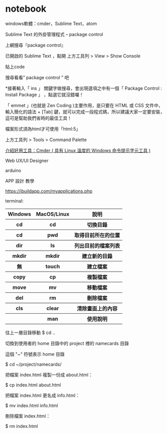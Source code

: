 # notebook

windows軟體：cmder，Sublime Text，atom
<br>

Sublime Text 的外掛管理程式 – package control

上網搜尋『package control』

已開啟的 Sublime Text ，點開 上方工具列 > View > Show Console

貼上code

搜尋看看” package control ” 吧

*接著輸入「 ins 」 關鍵字做搜尋，會出現選項之中有一個「 Package Control : Install Package 」 ，點選它就沒錯囉！

「 emmet 」(也就是 Zen Coding )主要作用，是只要在 HTML 或 CSS 文件中，輸入簡化的語法 + [Tab] 鍵，就可以完成一段程式碼，所以建議大家一定要安裝，這可是幫助我們省時的最佳工具！

檔案形式須為html才可使用「html:5」

上方工具列 > Tools > Command Palette

<a href=https://blog.miniasp.com/post/2015/09/27/Useful-tool-Cmder.aspx>介紹好用工具：Cmder ( 具有 Linux 溫度的 Windows 命令提示字元工具 )</a>



Web UX/UI Designer

arduino

APP 設計 教學

https://ibuildapp.com/myapplications.php


terminal:
<table>
  <tr>
    <th>Windows</th>
    <th>MacOS/Linux </th>
    <th>說明</th>
   </tr>
   <tr>
    <th>cd</th>
    <th>cd</th>
    <th>切換目錄</th>
   </tr>
   <tr>
    <th>cd</th>
    <th>pwd</th>
    <th>取得目前所在的位置</th>
   </tr>
   <tr>
    <th>dir</th>
    <th>ls</th>
    <th>列出目前的檔案列表</th>
   </tr>
   <tr>
    <th>mkdir</th>
    <th>mkdir</th>
    <th>建立新的目錄</th>
   </tr>
   <tr>
    <th>無</th>
    <th>touch</th>
    <th>建立檔案</th>
   </tr>
   <tr>
    <th>copy</th>
    <th>cp</th>
    <th>複製檔案</th>
   </tr>
   <tr>
    <th>move</th>
    <th>mv</th>
    <th>移動檔案</th>
   </tr>
   <tr>
    <th>del</th>
    <th>rm</th>
    <th>刪除檔案</th>
   </tr>
   <tr>
    <th>cls</th>
    <th>clear</th>
    <th>清除畫面上的內容</th>
   </tr>
   <tr>
    <th></th>
    <th>man</th>
    <th>使用說明</th>
   </tr>
</table>

往上一層目錄移動
$ cd ..

切換到使用者的 home 目錄中的 project 裡的 namecards 目錄

這個 "~" 符號表示 home 目錄

$ cd ~/project/namecards/

把檔案 index.html 複製一份成 about.html：

$ cp index.html about.html

把檔案 index.html 更名成 info.html：

$ mv index.html info.html

刪除檔案 index.html：

$ rm index.html
